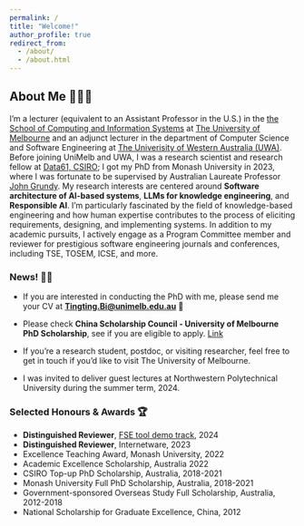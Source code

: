 ```yaml
---
permalink: /
title: "Welcome!"
author_profile: true
redirect_from: 
  - /about/
  - /about.html
---
```



## About Me 👩🏻‍💻

I’m a lecturer (equivalent to an Assistant Professor in the U.S.) in the [the School of Computing and Information Systems](https://cis.unimelb.edu.au/research/computer-science/research/software-engineering) at [The University of Melbourne](https://cis.unimelb.edu.au/) and an adjunct lecturer in the department of Computer Science and Software Engineering at [The Univerisity of Western Australia (UWA)](https://research-repository.uwa.edu.au/en/persons/tingting-bi). Before joining UniMelb and UWA, I was a research scientist and research fellow at [Data61, CSIRO](https://research.csiro.au/ss/people/alumni/); I got my PhD from Monash University in 2023, where I was fortunate to be supervised by Australian Laureate Professor [John Grundy](https://sites.google.com/site/johncgrundy/). My research interests are centered around **Software architecture of AI-based systems**, **LLMs for knowledge engineering**, and **Responsible AI**. I’m particularly fascinated by the field of knowledge-based engineering and how human expertise contributes to the process of eliciting requirements, designing, and implementing systems. In addition to my academic pursuits, I actively engage as a Program Committee member and reviewer for prestigious software engineering journals and conferences, including TSE, TOSEM, ICSE, and more. 

### News! 📣📢
- If you are interested in conducting the PhD with me, please send me your CV at  **Tingting.Bi@unimelb.edu.au** 📧
  
- Please check **China Scholarship Council - University of Melbourne PhD Scholarship**, see if you are eligible to apply. [Link](https://scholarships.unimelb.edu.au/awards/china-scholarship-council-university-of-melbourne-phd-scholarship)
  
- If you’re a research student, postdoc, or visiting researcher, feel free to get in touch if you’d like to visit The University of Melbourne.

- I was invited to deliver guest lectures at Northwestern Polytechnical University during the summer term, 2024.


### Selected Honours & Awards 🏆
- **Distinguished Reviewer**, [FSE tool demo track](https://2024.esec-fse.org/info/awards#demo-track-distinguished-reviewers), 2024      
- **Distinguished Reviewer**, Internetware, 2023     
- Excellence Teaching Award, Monash University, 2022     
- Academic Excellence Scholarship, Australia 2022
- CSIRO Top-up PhD Scholarship, Australia, 2018-2021
- Monash University Full PhD Scholarship, Australia, 2018-2021
- Government-sponsored Overseas Study Full Scholarship, Australia, 2012-2018
- National Scholarship for Graduate Excellence, China, 2012
